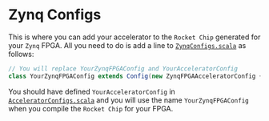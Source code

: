 # Zynq Configs
This is where you can add your accelerator to the `Rocket Chip` generated for your `Zynq` FPGA. All you need to do is add a line to [`ZynqConfigs.scala`](ZynqConfigs.scala) as follows:
```scala
// You will replace YourZynqFPGAConfig and YourAcceleratorConfig
class YourZynqFPGAConfig extends Config(new ZynqFPGAAcceleratorConfig ++ new freechips.rocketchip.system.YourAcceleratorConfig)
```
You should have defined `YourAcceleratorConfig` in [`AcceleratorConfigs.scala`](../accelerators/config/AcceleratorConfigs.scala) and you will use the name `YourZynqFPGAConfig` when you compile the `Rocket Chip` for your FPGA.
